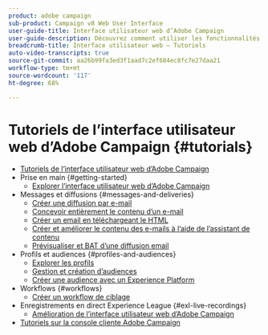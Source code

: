 ```yaml
---
product: adobe campaign
sub-product: Campaign v8 Web User Interface
user-guide-title: Interface utilisateur web d’Adobe Campaign
user-guide-description: Découvrez comment utiliser les fonctionnalités et les capacités de l’interface utilisateur web d’Adobe Campaign.
breadcrumb-title: Interface utilisateur web – Tutoriels
auto-video-transcripts: true
source-git-commit: aa26b99fa3ed3f1aad7c2ef684ec8fc7e27daa21
workflow-type: tm+mt
source-wordcount: '117'
ht-degree: 68%

---
```



# Tutoriels de l’interface utilisateur web d’Adobe Campaign {#tutorials}

+ [Tutoriels de l’interface utilisateur web d’Adobe Campaign](/help/ac-web-learn-main/overview.md)
+ Prise en main {#getting-started}
   + [Explorer l’interface utilisateur web d’Adobe Campaign](/help/get-started/explore-the-web-ui.md)
+ Messages et diffusions {#messages-and-deliveries}
   + [Créer une diffusion par e-mail](/help/deliveries/create-an-email-delivery.md)
   + [Concevoir entièrement le contenu d’un e-mail](/help/design-the-delivery/create-email-content-from-scratch.md)
   + [Créer un email en téléchargeant le HTML](/help/design-the-delivery/create-an-email-by-uploading-html.md)
   + [Créer et améliorer le contenu des e-mails à l’aide de l’assistant de contenu](/help/design-the-delivery/create-and-improve-email-content-with-the-content-assistant.md)
   + [Prévisualiser et BAT d’une diffusion email](/help/deliveries/preview-and-proof-an-email-delivery.md)
+ Profils et audiences {#profiles-and-audiences}
   + [Explorer les profils](/help/profiles-and-audiences/explore-profiles.md)
   + [Gestion et création d’audiences](/help/profiles-and-audiences/manage-and-build-audiences.md)
   + [Créer une audience avec un Experience Platform](/help/profiles-and-audiences/create-an-audience-with-experience-platform.md)
+ Workflows {#workflows}
   + [Créer un workflow de ciblage](/help/workflows/create-a-targeting-workflow.md)
+ Enregistrements en direct Experience League {#exl-live-recordings}
   + [Amélioration de l’interface utilisateur web d’Adobe Campaign](https://experienceleague.adobe.com/docs/events/experience-league-live-recordings/episodes/exl-live-episode-02-29-24.html)
+ [Tutoriels sur la console cliente Adobe Campaign](https://experienceleague.adobe.com/docs/campaign-learn/tutorials/overview.html?lang=fr)

